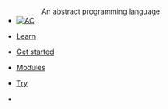 <!-- docs/_sidebar.md -->

* [![AC](https://puzzlelang.org/assets/puzzle.png "PUZZLE. Abstract Code")]() <span class="hide_mobile" style="position: relative;top: -18px;left: 10px;">An abstract programming language</span>

* [Learn](README.md)

* [Get started](chapters/GUIDES.md)

* [Modules](chapters/MODULES.md)

* [Try](https://codesandbox.io/s/puzzle-ui-g942w2?file=/index.html:0-330)

* <a href="https://github.com/puzzlelang/puzzle" target="_blank" class="" style="margin:0px 10px"><span class="fab fa-github"></span></a> <a href="https://www.npmjs.com/package/puzzlelang" class="" target="_blank" style="margin:0px 10px"><span class="fab fa-npm"></span></a>

<!--* [Learn](?id=puzzle)

* [Guides](chapters/GUIDES.md)

* [Modules](chapters/modules/index.md) -->